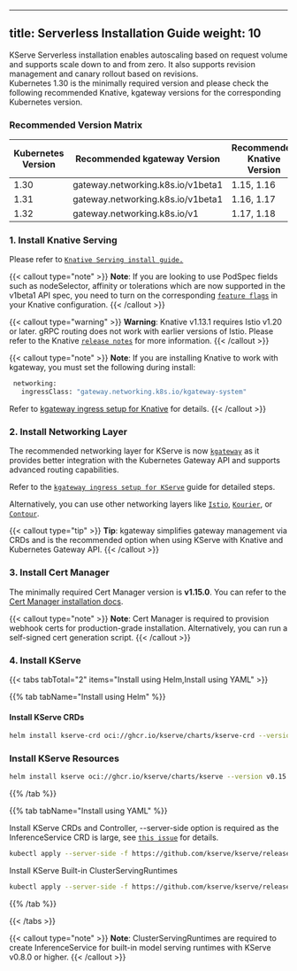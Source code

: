 
---
title: Serverless Installation Guide
weight: 10
---

KServe Serverless installation enables autoscaling based on request volume and supports scale down to and from zero. It also supports revision management and canary rollout based on revisions.  
Kubernetes 1.30 is the minimally required version and please check the following recommended Knative, kgateway versions for the corresponding Kubernetes version.

### Recommended Version Matrix

| Kubernetes Version | Recommended kgateway Version | Recommended Knative Version |
| -- | -- | -- |
| 1.30 | gateway.networking.k8s.io/v1beta1 | 1.15, 1.16 |
| 1.31 | gateway.networking.k8s.io/v1beta1 | 1.16, 1.17 |
| 1.32 | gateway.networking.k8s.io/v1 | 1.17, 1.18 |

### 1. Install Knative Serving

Please refer to [`Knative Serving install guide.`](https://knative.dev/docs/install/yaml-install/serving/install-serving-with-yaml/)

{{< callout type="note" >}}
**Note**: If you are looking to use PodSpec fields such as nodeSelector, affinity or tolerations which are now supported in the v1beta1 API spec, you need to turn on the corresponding [`feature flags`](https://knative.dev/docs/serving/configuration/feature-flags/) in your Knative configuration.
{{< /callout >}}

{{< callout type="warning" >}}
**Warning**: Knative v1.13.1 requires Istio v1.20 or later. gRPC routing does not work with earlier versions of Istio. Please refer to the Knative [`release notes`](https://github.com/knative/serving/releases/tag/knative-v1.13.1) for more information.
{{< /callout >}}

{{< callout type="note" >}}
**Note**: If you are installing Knative to work with kgateway, you must set the following during install:
```sh
 networking:
   ingressClass: "gateway.networking.k8s.io/kgateway-system"
 ```
 Refer to [kgateway ingress setup for Knative](https://kgateway.dev/docs/integrations/kgateway-kserve/ingress-setup/) for details.
{{< /callout >}}

### 2. Install Networking Layer

The recommended networking layer for KServe is now [`kgateway`](https://kgateway.dev) as it provides better integration with the Kubernetes Gateway API and supports advanced routing capabilities.

Refer to the [`kgateway ingress setup for KServe`](http://localhost:1313/docs/integrations/kserve/kserve-ingress-with-kgateway/) guide for detailed steps.

Alternatively, you can use other networking layers like [`Istio`](https://istio.io/), [`Kourier`](https://github.com/knative-extensions/net-kourier), or [`Contour`](https://projectcontour.io/).

{{< callout type="tip" >}}
**Tip**: kgateway simplifies gateway management via CRDs and is the recommended option when using KServe with Knative and Kubernetes Gateway API.
{{< /callout >}}

### 3. Install Cert Manager

The minimally required Cert Manager version is **v1.15.0**. You can refer to the [Cert Manager installation docs](https://cert-manager.io/docs/installation/).

{{< callout type="note" >}}
**Note**: Cert Manager is required to provision webhook certs for production-grade installation. Alternatively, you can run a self-signed cert generation script.
{{< /callout >}}

### 4. Install KServe

{{< tabs tabTotal="2" items="Install using Helm,Install using YAML" >}}

{{% tab tabName="Install using Helm" %}}

#### Install KServe CRDs

```sh
helm install kserve-crd oci://ghcr.io/kserve/charts/kserve-crd --version v0.15.0
```
### Install KServe Resources

```sh
helm install kserve oci://ghcr.io/kserve/charts/kserve --version v0.15.0
```
{{% /tab %}}

{{% tab tabName="Install using YAML" %}}

Install KServe CRDs and Controller, --server-side option is required as the InferenceService CRD is large, see [`this issue`](https://github.com/kserve/kserve/issues/3487) for details.

```sh
kubectl apply --server-side -f https://github.com/kserve/kserve/releases/download/v0.15.0/kserve.yaml
```
Install KServe Built-in ClusterServingRuntimes

```sh
kubectl apply --server-side -f https://github.com/kserve/kserve/releases/download/v0.15.0/kserve-cluster-resources.yaml
```
{{% /tab %}}

{{< /tabs >}}

{{< callout type="note" >}}
**Note**: ClusterServingRuntimes are required to create InferenceService for built-in model serving runtimes with KServe v0.8.0 or higher.
{{< /callout >}}